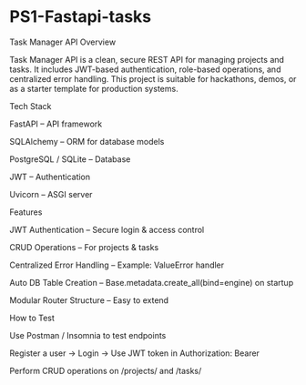 # PS1-Fastapi-tasks

Task Manager API
Overview

Task Manager API is a clean, secure REST API for managing projects and tasks.
It includes JWT-based authentication, role-based operations, and centralized error handling.
This project is suitable for hackathons, demos, or as a starter template for production systems.

Tech Stack

FastAPI – API framework

SQLAlchemy – ORM for database models

PostgreSQL / SQLite – Database

JWT – Authentication

Uvicorn – ASGI server

Features

JWT Authentication – Secure login & access control

CRUD Operations – For projects & tasks

Centralized Error Handling – Example: ValueError handler

Auto DB Table Creation – Base.metadata.create_all(bind=engine) on startup

Modular Router Structure – Easy to extend

How to Test

Use Postman / Insomnia to test endpoints

Register a user → Login → Use JWT token in Authorization: Bearer <token>

Perform CRUD operations on /projects/ and /tasks/
